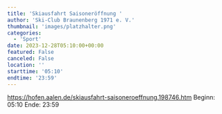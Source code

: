 ```yaml
---
title: 'Skiausfahrt Saisoneröffnung '
author: 'Ski-Club Braunenberg 1971 e. V.'
thumbnail: 'images/platzhalter.png'
categories:
  - 'Sport'
date: 2023-12-28T05:10:00+00:00
featured: False
canceled: False
location: ''
starttime: '05:10'
endtime: '23:59'
---
```

https://hofen.aalen.de/skiausfahrt-saisoneroeffnung.198746.htm
Beginn: 05:10
 Ende: 23:59